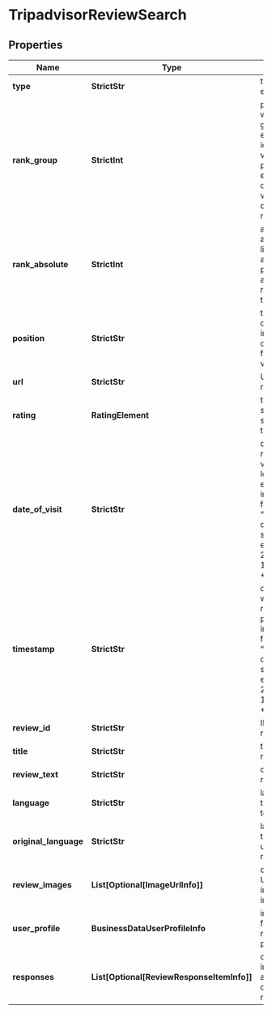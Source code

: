 # TripadvisorReviewSearch


## Properties

| Name | Type | Description | Notes |
|------------ | ------------- | ------------- | -------------|
**type** | **StrictStr** | type of element |[optional]|
**rank_group** | **StrictInt** | position within a group of elements with identical type values<br>positions of elements with different type values are omitted from rank_group |[optional]|
**rank_absolute** | **StrictInt** | absolute rank among all the listed reviews<br>absolute position among all reviews on the list |[optional]|
**position** | **StrictStr** | the alignment of the review in SERP<br>can take the following values: right |[optional]|
**url** | **StrictStr** | URL of the review |[optional]|
**rating** | **RatingElement** | the rating score submitted by the reviewer |[optional]|
**date_of_visit** | **StrictStr** | date of the reviewer’s visit to the local establishment<br>in the UTC format: “yyyy-mm-dd hh-mm-ss +00:00”<br>example:<br>2019-11-15 12:57:46 +00:00 |[optional]|
**timestamp** | **StrictStr** | date and time when the review was published<br>in the UTC format: “yyyy-mm-dd hh-mm-ss +00:00”<br>example:<br>2019-11-15 12:57:46 +00:00 |[optional]|
**review_id** | **StrictStr** | ID of the review |[optional]|
**title** | **StrictStr** | title of the review |[optional]|
**review_text** | **StrictStr** | content of the review |[optional]|
**language** | **StrictStr** | language of the review text |[optional]|
**original_language** | **StrictStr** | language of the untranslated review text |[optional]|
**review_images** | **List[Optional[ImageUrlInfo]]** | contains URLs of the images used in the review |[optional]|
**user_profile** | **BusinessDataUserProfileInfo** | information from the reviewer’s profile |[optional]|
**responses** | **List[Optional[ReviewResponseItemInfo]]** | contains information about the owner’s response |[optional]|
